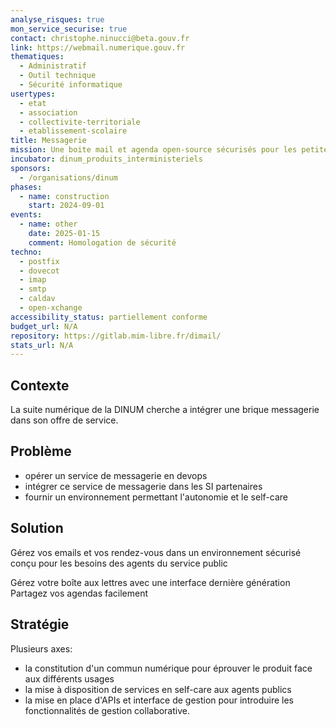 ```yaml
---
analyse_risques: true
mon_service_securise: true
contact: christophe.ninucci@beta.gouv.fr
link: https://webmail.numerique.gouv.fr
thematiques:
  - Administratif
  - Outil technique
  - Sécurité informatique
usertypes:
  - etat
  - association
  - collectivite-territoriale
  - etablissement-scolaire
title: Messagerie
mission: Une boite mail et agenda open-source sécurisés pour les petites équipes
incubator: dinum_produits_interministeriels
sponsors:
  - /organisations/dinum
phases:
  - name: construction
    start: 2024-09-01
events:
  - name: other
    date: 2025-01-15
    comment: Homologation de sécurité
techno:
  - postfix
  - dovecot
  - imap
  - smtp
  - caldav
  - open-xchange
accessibility_status: partiellement conforme
budget_url: N/A
repository: https://gitlab.mim-libre.fr/dimail/
stats_url: N/A
---
```

## Contexte

La suite numérique de la DINUM cherche a intégrer une brique messagerie dans son offre de service.

## Problème

- opérer un service de messagerie en devops
- intégrer ce service de messagerie dans les SI partenaires
- fournir un environnement permettant l'autonomie et le self-care

## Solution

Gérez vos emails et vos rendez-vous dans un environnement sécurisé conçu pour les besoins des agents du service public

Gérez votre boîte aux lettres avec une interface dernière génération
Partagez vos agendas facilement

## Stratégie

Plusieurs axes:
- la constitution d'un commun numérique pour éprouver le produit face aux différents usages
- la mise à disposition de services en self-care aux agents publics
- la mise en place d'APIs et interface de gestion pour introduire les fonctionnalités de gestion collaborative.
